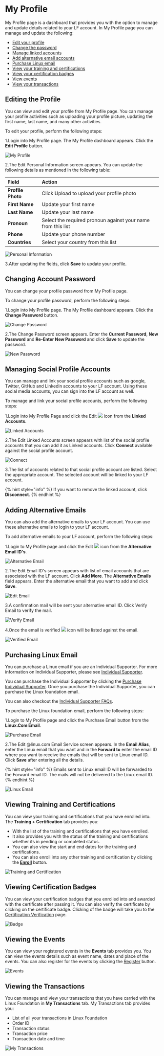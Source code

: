 # My Profile

My Profile page is a dashboard that provides you with the option to manage and update details related to your LF account. In My Profile page you can manage and update the following:

* [Edit your profile](my-profile.md#editing-the-profile)
* [Change the password](my-profile.md#changing-account-password)
* [Manage linked accounts](my-profile.md#managing-social-profile-accounts)
* [Add alternative email accounts](my-profile.md#adding-alternative-emails)
* [Purchase Linux email](my-profile.md#purchasing-linux-email)
* [View your training and certifications ](my-profile.md#viewing-certification-badges)
* [View your certification badges](my-profile.md#viewing-certification-badges)
* [View events](my-profile.md#viewing-the-events)
* [View your transactions](my-profile.md#viewing-the-transactions)

## Editing the Profile  <a id="editing-the-profile"></a>

You can view and edit your profile from My Profile page. You can manage your profile activities such as uploading your profile picture, updating the first name, last name, and many other activities.

To edit your profile, perform the following steps:

1.Login into My Profile page. The My Profile dashboard appears. Click the **Edit Profile** button.

![My Profile](https://gblobscdn.gitbook.com/assets%2F-M-jSu-OKTpJoS9behGp%2F-MAyqzhuCFVj1CVWIlNg%2F-MAyuz2ryaEUTS5OI2JK%2F1.png?alt=media&token=f120016e-8c80-4ede-8d9a-39180c4b6de4)

2.The Edit Personal Information screen appears. You can update the following details as mentioned in the following table:

| **Field** | **Action** |
| :--- | :--- |
| **Profile Photo**  | Click Upload to upload your profile photo |
| **First Name** | Update your first name  |
| **Last Name** | Update your last name |
| **Pronoun** | Select the required pronoun against your name from this list |
| **Phone** | Update your phone number |
| **Countries** | Select your country from this list |

![Personal Information](https://gblobscdn.gitbook.com/assets%2F-M-jSu-OKTpJoS9behGp%2F-MAywjncHWVDoRLz4kEs%2F-MAyxpVf_AClm9tkLm8Y%2FPersonal_Info.png?alt=media&token=00f1e7b8-58ed-48ff-90d0-6de57bbafdc3)

3.After updating the fields, click **Save** to update your profile.

## Changing Account Password <a id="changing-account-password"></a>

You can change your profile password from My Profile page.

To change your profile password, perform the following steps:

1.Login into My Profile page. The My Profile dashboard appears. Click the **Change Password** button.

![Change Password](https://gblobscdn.gitbook.com/assets%2F-M-jSu-OKTpJoS9behGp%2F-MBST3xZ5Yo4YHnnIVi0%2F-MBSWV1vjaJ__WvgXVdH%2FChange%20Password.png?alt=media&token=af7b5657-7149-4127-900c-265a58332f07)

2.The Change Password screen appears. Enter the **Current Password**, **New Password** and **Re-Enter New Password** and click **Save** to update the password.

![New Password](https://gblobscdn.gitbook.com/assets%2F-M-jSu-OKTpJoS9behGp%2F-MBST3xZ5Yo4YHnnIVi0%2F-MBSX3IsGE1TjotnJJWP%2FNew%20Password.png?alt=media&token=effe0407-1773-4d19-a975-4a306b5807c0)

## Managing Social Profile Accounts 

You can manage and link your social profile accounts such as google, Twitter, GitHub and LinkedIn accounts to your LF account. Using these social media accounts, you can sign into the LF account as well.

To manage and link your social profile accounts, perform the following steps:

1.Login into My Profile Page and click the Edit ![](https://firebasestorage.googleapis.com/v0/b/gitbook-28427.appspot.com/o/assets%2F-M-jSu-OKTpJoS9behGp%2F-MAyyO0TvP-4zdNtWi81%2F-MAz6J9AhUHL2sLG9-cW%2FEdit_icon.png?alt=media&token=f6557599-5756-45a9-ac86-063b5417c6e9) icon from the **Linked Accounts**.

![Linked Accounts](https://gblobscdn.gitbook.com/assets%2F-M-jSu-OKTpJoS9behGp%2F-MAzIBXYHTg_cnHy9XqX%2F-MAzIxSCnukojwOsEvzQ%2FEdit2_icon.png?alt=media&token=1648088e-60d4-46a7-bf29-5829d62456bd)

2.The Edit Linked Accounts screen appears with list of the social profile accounts that you can add it as Linked accounts. Click **Connect** available against the social profile account.

![Connect](https://gblobscdn.gitbook.com/assets%2F-M-jSu-OKTpJoS9behGp%2F-MAyyO0TvP-4zdNtWi81%2F-MAz7eVkfEWd5PdyBfr2%2FLinked_Account.png?alt=media&token=cc6ea2e5-6b29-4562-9361-94f3ac120ed3)

3.The list of accounts related to that social profile account are listed. Select the appropriate account. The selected account will be linked to your LF account.

{% hint style="info" %}
If you want to remove the linked account, click **Disconnect**.
{% endhint %}

## Adding Alternative Emails  <a id="adding-alternative-emails"></a>

You can also add the alternative emails to your LF account. You can use these alternative emails to login to your LF account.

To add alternative emails to your LF account, perform the following steps:

1.Login to My Profile page and click the Edit ![](https://firebasestorage.googleapis.com/v0/b/gitbook-28427.appspot.com/o/assets%2F-M-jSu-OKTpJoS9behGp%2F-MAzAjJ6MY2J-jcRSOV4%2F-MAzDR2CQ9800ZqwmW-N%2FEdit_icon.png?alt=media&token=bbd539b1-263d-4988-bbe3-45f9efb1d253) icon from the **Alternative Email ID's**.

![Alternative Email](https://gblobscdn.gitbook.com/assets%2F-M-jSu-OKTpJoS9behGp%2F-MAzIBXYHTg_cnHy9XqX%2F-MAzJ8VEvucH1esdSoY6%2FAlternative%20Email.png?alt=media&token=28deec73-6d97-435d-b236-604b48544236)

2.The Edit Email ID's screen appears with list of email accounts that are associated with the LF account. Click **Add More**. The **Alternative Emails** field appears. Enter the alternative email that you want to add and click **Save**.

![Edit Email](https://gblobscdn.gitbook.com/assets%2F-M-jSu-OKTpJoS9behGp%2F-MAzAjJ6MY2J-jcRSOV4%2F-MAzI0G6G054tAs5tX8b%2FEdit_email.png?alt=media&token=fdfb15d6-7fce-46d3-84f9-f8a69fa93acc)

3.A confirmation mail will be sent your alternative email ID. Click Verify Email to verify the mail.

![Verify Email](https://gblobscdn.gitbook.com/assets%2F-M-jSu-OKTpJoS9behGp%2F-MAzAjJ6MY2J-jcRSOV4%2F-MAzG_ljMCAOHzih34sl%2FALT_Email.png?alt=media&token=b92f5b3d-1eff-43c3-903d-0152aaacdf39)

4.Once the email is verified ![](https://firebasestorage.googleapis.com/v0/b/gitbook-28427.appspot.com/o/assets%2F-M-jSu-OKTpJoS9behGp%2F-MAzAjJ6MY2J-jcRSOV4%2F-MAzHLiFUS8tmRoEE9Pd%2FTic.png?alt=media&token=f3d85c4a-cf14-4090-8019-99b578820df0) icon will be listed against the email.

![Verified Email](https://gblobscdn.gitbook.com/assets%2F-M-jSu-OKTpJoS9behGp%2F-MAzAjJ6MY2J-jcRSOV4%2F-MAzHk8ZRCkdu-YetgdG%2FVerified.png?alt=media&token=9e8a421c-d359-4328-b2ad-a86817979ae0)

## Purchasing Linux Email  <a id="purchasing-linux-email"></a>

You can purchase a Linux email if you are an Individual Supporter. For more information on Individual Supporter, please see [Individual Supporter](https://www.linuxfoundation.org/about/individual-supporters/).

You can purchase the Individual Supporter by clicking the [Purchase Individual Supporter](https://joinnow.dev.platform.linuxfoundation.org/?project=tlf&product=01t17000007X61GAAS#/enrollment). Once you purchase the Individual Supporter, you can purchase the Linux foundation email.

You can also checkout the [Individual Supporter FAQs](https://www.linuxfoundation.org/about/individual-supporters/faq/#faq1).

To purchase the Linux foundation email, perform the following steps:

1.Login to My Profile page and click the Purchase Email button from the **Linux.Com Email**.

![Purchase Email](https://gblobscdn.gitbook.com/assets%2F-M-jSu-OKTpJoS9behGp%2F-MAzJWfeTXnQINlnG_ZP%2F-MAzc8DVeo6pn97QkPDc%2FLinux_Email.png?alt=media&token=12e9a689-834c-4b41-9a3a-c4eb62f4f1b8)

2.The Edit @linux.com Email Service screen appears. In the **Email Alias**, enter the Linux email that you want and in the **Forward to** enter the email ID where you want to receive the emails that will be sent to Linux email ID. Click **Save** after entering all the details.

{% hint style="info" %}
Emails sent to Linux email ID will be forwarded to the Forward email ID. The mails will not be delivered to the Linux email ID.
{% endhint %}

![Linux Email](https://gblobscdn.gitbook.com/assets%2F-M-jSu-OKTpJoS9behGp%2F-MAzJWfeTXnQINlnG_ZP%2F-MAzdmd_n1c9sHePgd6o%2FLinux_Email2.png?alt=media&token=401c4f2a-7d31-4521-9d8a-af2028619f39)

## Viewing Training and Certifications  <a id="viewing-training-and-certifications"></a>

You can view your training and certifications that you have enrolled into. The **Training + Certification** tab provides you:

* With the list of the training and certifications that you have enrolled.
*  It also provides you with the status of the training and certifications whether its in pending or completed status.
* You can also view the start and end dates for the training and certifications.
* You can also enroll into any other training and certification by clicking the [**Enroll**](https://training.linuxfoundation.org/) button.

![Training and Certification](https://gblobscdn.gitbook.com/assets%2F-M-jSu-OKTpJoS9behGp%2F-MB9_7estBk0Teu8KZ_a%2F-MB9b_PUbciNQvrNr_Hz%2FT%26C.png?alt=media&token=43d9b0aa-c2a0-423c-bede-9c3936628d42)

## ​Viewing Certification Badges

You can view your certification badges that you enrolled into and awarded with the certificate after passing it. You can also verify the certificate by clicking on the certificate badge. Clicking of the badge will take you to the [Certification Verification](https://training.linuxfoundation.org/certification/verify/) page.

![Badge](https://gblobscdn.gitbook.com/assets%2F-M-jSu-OKTpJoS9behGp%2F-MBST3xZ5Yo4YHnnIVi0%2F-MBSV_1GGsFFDNXRcJ3A%2FBadge.png?alt=media&token=22bc3aac-be86-4231-8008-753dc270dde5)

## Viewing the Events  <a id="viewing-the-events"></a>

You can view your registered events in the **Events** tab provides you. You can view the events details such as event name, dates and place of the events. You can also register for the events by clicking the [Register](https://events.linuxfoundation.org/) button.

![Events](https://gblobscdn.gitbook.com/assets%2F-M-jSu-OKTpJoS9behGp%2F-MB9dNmmreix29TDNWO1%2F-MB9eeEhm7kXQhwbuiy7%2FEvents.png?alt=media&token=92bfb865-c0f3-44cf-911b-a16ea03d36f3)

## Viewing the Transactions  <a id="viewing-the-transactions"></a>

You can manage and view your transactions that you have carried with the Linux Foundation in **My Transactions** tab. My Transactions tab provides you:

* List of all your transactions in Linux Foundation
* Order ID
* Transaction status
* Transaction price
* Transaction date and time

![My Transactions](https://gblobscdn.gitbook.com/assets%2F-M-jSu-OKTpJoS9behGp%2F-MB9fTmXSUEvbvrIvDsd%2F-MB9g1tAn0XI0KVTMEWj%2FMy%20Transaction.png?alt=media&token=e286097b-7477-4b4d-8819-0c09f1ae590d)

​

​

​

